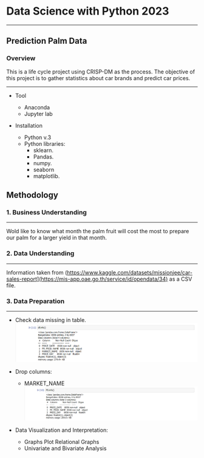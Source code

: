 # Data Science with Python 2023
---
## Prediction Palm Data

### Overview

This is a life cycle project using CRISP-DM as the process. The objective of this project is to gather statistics about car brands and predict car prices.

---

* Tool
    * Anaconda
    * Jupyter lab

* Installation
    * Python v.3
    * Python libraries:
        * sklearn.
        * Pandas.
        * numpy.
        * seaborn
        * matplotlib.

## Methodology

### 1. Business Understanding
---
Wold like to know what month the palm fruit will cost the most to prepare our palm for a larger yield in that month.

### 2. Data Understanding
---
Information taken from (https://www.kaggle.com/datasets/missionjee/car-sales-report](https://mis-app.oae.go.th/service/id/opendata/34) as a CSV file.

### 3. Data Preparation
---
- Check data missing in table.
![Data Missing](https://github.com/AmeerohKs/662437002-Palm/blob/main/df.info().png)

- Drop columns:
  - MARKET_NAME
![Drop Columns](https://github.com/AmeerohKs/662437002-Palm/blob/main/PD.info().png)

- Data Visualization and Interpretation:
  - Graphs Plot Relational Graphs
  - Univariate and Bivariate Analysis





